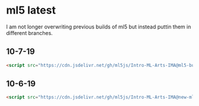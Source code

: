 # ml5 latest

I am not longer overwriting previous builds of ml5 but instead puttin them in different branches.

## 10-7-19
```html
<script src="https://cdn.jsdelivr.net/gh/ml5js/Intro-ML-Arts-IMA@ml5-build-10-7-19/ml5_build/ml5.min.js"></script>
```

## 10-6-19
```html
<script src="https://cdn.jsdelivr.net/gh/ml5js/Intro-ML-Arts-IMA@new-ml5-build/ml5_build/ml5.min.js"></script>
```